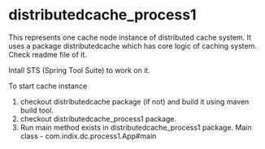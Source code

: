 # distributedcache_process1
This represents one cache node instance of distributed cache system. It uses a package distributedcache which has core logic of caching system. Check readme file of it.

Intall STS (Spring Tool Suite) to work on it.

To start cache instance
1. checkout distributedcache package (if not) and build it using maven build tool.
2. checkout distributedcache_process1 package.
3. Run main method exists in distributedcache_process1 package. Main class - com.indix.dc.process1.App#main
